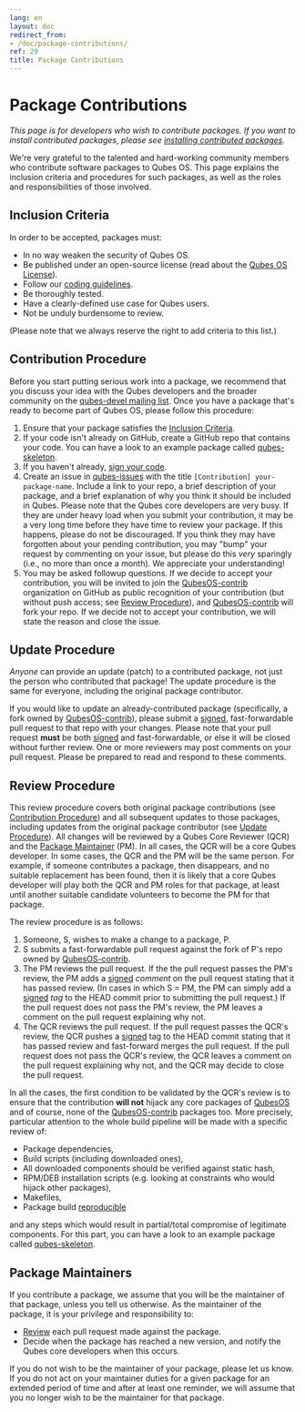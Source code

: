 ```yaml
---
lang: en
layout: doc
redirect_from:
- /doc/package-contributions/
ref: 29
title: Package Contributions
---
```


Package Contributions
=====================

_This page is for developers who wish to contribute packages.
If you want to install contributed packages, please see [installing contributed packages](/doc/installing-contributed-packages/)._

We're very grateful to the talented and hard-working community members who contribute software packages to Qubes OS.
This page explains the inclusion criteria and procedures for such packages, as well as the roles and responsibilities of those involved.

Inclusion Criteria
------------------

In order to be accepted, packages must:

* In no way weaken the security of Qubes OS.
* Be published under an open-source license (read about the [Qubes OS License](/doc/license/)).
* Follow our [coding guidelines](/doc/coding-style/).
* Be thoroughly tested.
* Have a clearly-defined use case for Qubes users.
* Not be unduly burdensome to review.

(Please note that we always reserve the right to add criteria to this list.)

Contribution Procedure
----------------------

Before you start putting serious work into a package, we recommend that you discuss your idea with the Qubes developers and the broader community on the [qubes-devel mailing list](/support/#qubes-devel).
Once you have a package that's ready to become part of Qubes OS, please follow this procedure:

1. Ensure that your package satisfies the [Inclusion Criteria](#inclusion-criteria).
2. If your code isn't already on GitHub, create a GitHub repo that contains your code. You can have a look to an example package called [qubes-skeleton](https://github.com/QubesOS-contrib/qubes-skeleton).
3. If you haven't already, [sign your code](/doc/code-signing/).
4. Create an issue in [qubes-issues](https://github.com/QubesOS/qubes-issues/issues/) with the title `[Contribution] your-package-name`.
   Include a link to your repo, a brief description of your package, and a brief explanation of why you think it should be included in Qubes.
   Please note that the Qubes core developers are very busy.
   If they are under heavy load when you submit your contribution, it may be a very long time before they have time to review your package.
   If this happens, please do not be discouraged.
   If you think they may have forgotten about your pending contribution, you may "bump" your request by commenting on your issue, but please do this *very* sparingly (i.e., no more than once a month).
   We appreciate your understanding!
5. You may be asked followup questions.
   If we decide to accept your contribution, you will be invited to join the [QubesOS-contrib](https://github.com/QubesOS-contrib) organization on GitHub as public recognition of your contribution (but without push access; see [Review Procedure](#review-procedure)), and [QubesOS-contrib](https://github.com/QubesOS-contrib) will fork your repo.
   If we decide not to accept your contribution, we will state the reason and close the issue.

Update Procedure
----------------

*Anyone* can provide an update (patch) to a contributed package, not just the person who contributed that package!
The update procedure is the same for everyone, including the original package contributor.

If you would like to update an already-contributed package (specifically, a fork owned by [QubesOS-contrib](https://github.com/QubesOS-contrib)), please submit a [signed](/doc/code-signing/), fast-forwardable pull request to that repo with your changes.
Please note that your pull request **must** be both [signed](/doc/code-signing/) and fast-forwardable, or else it will be closed without further review.
One or more reviewers may post comments on your pull request.
Please be prepared to read and respond to these comments.

Review Procedure
----------------

This review procedure covers both original package contributions (see [Contribution Procedure](#contribution-procedure)) and all subsequent updates to those packages, including updates from the original package contributor (see [Update Procedure](#update-procedure)).
All changes will be reviewed by a Qubes Core Reviewer (QCR) and the [Package Maintainer](#package-maintainers) (PM).
In all cases, the QCR will be a core Qubes developer.
In some cases, the QCR and the PM will be the same person.
For example, if someone contributes a package, then disappears, and no suitable replacement has been found, then it is likely that a core Qubes developer will play both the QCR and PM roles for that package, at least until another suitable candidate volunteers to become the PM for that package.

The review procedure is as follows:

1. Someone, S, wishes to make a change to a package, P.
2. S submits a fast-forwardable pull request against the fork of P's repo owned by [QubesOS-contrib](https://github.com/QubesOS-contrib).
3. The PM reviews the pull request.
   If the the pull request passes the PM's review, the PM adds a [signed](/doc/code-signing/) *comment* on the pull request stating that it has passed review.
   (In cases in which S = PM, the PM can simply add a [signed](/doc/code-signing/) *tag* to the HEAD commit prior to submitting the pull request.)
   If the pull request does not pass the PM's review, the PM leaves a comment on the pull request explaining why not.
4. The QCR reviews the pull request.
   If the pull request passes the QCR's review, the QCR pushes a [signed](/doc/code-signing/) tag to the HEAD commit stating that it has passed review and fast-forward merges the pull request.
   If the pull request does not pass the QCR's review, the QCR leaves a comment on the pull request explaining why not, and the QCR may decide to close the pull request.

In all the cases, the first condition to be validated by the QCR's review is to ensure that the contribution **will not** hijack any core packages of [QubesOS](https://github.com/QubesOS) and of course, none of the [QubesOS-contrib](https://github.com/QubesOS-contrib) packages too. More precisely, particular attention to the whole build pipeline will be made with a specific review of:

* Package dependencies,
* Build scripts (including downloaded ones),
* All downloaded components should be verified against static hash,
* RPM/DEB installation scripts (e.g. looking at constraints who would hijack other packages),
* Makefiles,
* Package build [reproducible](https://reproducible-builds.org/)

and any steps which would result in partial/total compromise of legitimate components. For this part, you can have a look to an example package called [qubes-skeleton](https://github.com/QubesOS-contrib/qubes-skeleton).

Package Maintainers
-------------------

If you contribute a package, we assume that you will be the maintainer of that package, unless you tell us otherwise.
As the maintainer of the package, it is your privilege and responsibility to:

* [Review](#review-procedure) each pull request made against the package.
* Decide when the package has reached a new version, and notify the Qubes core developers when this occurs.

If you do not wish to be the maintainer of your package, please let us know.
If you do not act on your maintainer duties for a given package for an extended period of time and after at least one reminder, we will assume that you no longer wish to be the maintainer for that package.

